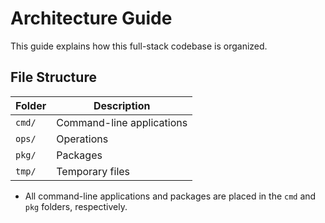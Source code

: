 # Architecture Guide

This guide explains how this full-stack codebase is organized.

## File Structure

| Folder          | Description                 |
| --------------- | --------------------------- |
| `cmd/`          | Command-line applications   |
| `ops/`          | Operations                  |
| `pkg/`          | Packages                    |
| `tmp/`          | Temporary files             |

- All command-line applications and packages are placed in the `cmd` and `pkg` folders, respectively.
